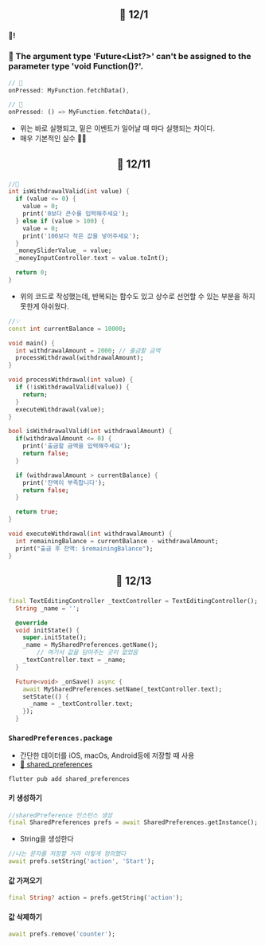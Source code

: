 ## <p align="center">📆 12/1</p>

#### 🎄!

### 🚨 The argument type 'Future<List<fetchData>?>' can't be assigned to the parameter type 'void Function()?'.

```dart
// 💩
onPressed: MyFunction.fetchData(),
```

```dart
// 👏
onPressed: () => MyFunction.fetchData(),
```

- 위는 바로 실행되고, 밑은 이벤트가 일어날 때 마다 실행되는 차이다.
- 매우 기본적인 실수 😮‍💨

## <p align="center">📆 12/11</p>

```dart
//💩
int isWithdrawalValid(int value) {
  if (value <= 0) {
    value = 0;
    print('0보다 큰수를 입력해주세요');
  } else if (value > 100) {
    value = 0;
    print('100보다 작은 값을 넣어주세요');
  }
  _moneySliderValue_ = value;
  _moneyInputController.text = value.toInt();

  return 0;
}
```

- 위의 코드로 작성했는데, 반복되는 함수도 있고 상수로 선언할 수 있는 부분을 하지 못한게 아쉬웠다.

```dart
//💡
const int currentBalance = 10000;

void main() {
  int withdrawalAmount = 2000; // 출금할 금액
  processWithdrawal(withdrawalAmount);
}

void processWithdrawal(int value) {
  if (!isWithdrawalValid(value)) {
    return;
  }
  executeWithdrawal(value);
}

bool isWithdrawalValid(int withdrawalAmount) {
  if(withdrawalAmount <= 0) {
    print('출금할 금액을 입력해주세요');
    return false;
  }

  if (withdrawalAmount > currentBalance) {
    print('잔액이 부족합니다');
    return false;
  }

  return true;
}

void executeWithdrawal(int withdrawalAmount) {
  int remainingBalance = currentBalance - withdrawalAmount;
  print("출금 후 잔액: $remainingBalance");
}
```

## <p align="center">📆 12/13</p>

```dart
final TextEditingController _textController = TextEditingController();
  String _name = '';

  @override
  void initState() {
    super.initState();
    _name = MySharedPreferences.getName();
        // 여기서 값을 담아주는 곳이 없었음
    _textController.text = _name;
  }

  Future<void> _onSave() async {
    await MySharedPreferences.setName(_textController.text);
    setState(() {
      _name = _textController.text;
    });
  }
```

### `SharedPreferences.package`

- 간단한 데이터를 iOS, macOs, Android등에 저장할 때 사용
- [🔗 shared_preferences](https://pub.dev/packages/shared_preferences)

```shell
flutter pub add shared_preferences
```

#### 키 생성하기

```dart
//sharedPreference 인스턴스 생성
final SharedPreferences prefs = await SharedPreferences.getInstance();
```

- String을 생성한다

```dart
//나는 문자를 저장할 거라 이렇게 정의했다
await prefs.setString('action', 'Start');
```

#### 값 가져오기

```dart
final String? action = prefs.getString('action');
```

#### 값 삭제하기

```dart
await prefs.remove('counter');
```

